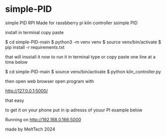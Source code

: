 # simple-PID
simple PID RPI
Made for rassbberry pi kiln controller ssimple PID

install
in terminal copy paste 

$    cd simple-PID-main
$    python3 -m venv venv
$    source venv/bin/activate
$    pip install -r requirements.txt

that will insstall it now to run it in terminal type or copy  paste one line at a time below

$    cd simple-PID-main
$    source venv/bin/activate
$    python kiln_controller.py

then open web browser open program with

http://127.0.0.1:5000/

that easy

to get it on your phone put in ip adresss of youur PI example below

Running on http://192.168.0.166:5000

made by MeltTech 2024
